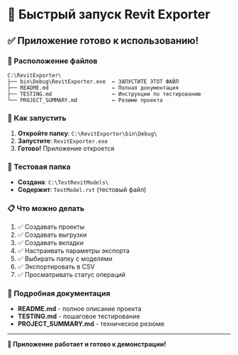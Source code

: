 # 🚀 Быстрый запуск Revit Exporter

## ✅ Приложение готово к использованию!

### 📂 Расположение файлов
```
C:\RevitExporter\
├── bin\Debug\RevitExporter.exe  ← ЗАПУСТИТЕ ЭТОТ ФАЙЛ
├── README.md                    ← Полная документация
├── TESTING.md                   ← Инструкции по тестированию
└── PROJECT_SUMMARY.md           ← Резюме проекта
```

### 🎯 Как запустить
1. **Откройте папку**: `C:\RevitExporter\bin\Debug\`
2. **Запустите**: `RevitExporter.exe`
3. **Готово!** Приложение откроется

### 🧪 Тестовая папка
- **Создана**: `C:\TestRevitModels\`
- **Содержит**: `TestModel.rvt` (тестовый файл)

### 📋 Что можно делать
1. ✅ Создавать проекты
2. ✅ Создавать выгрузки
3. ✅ Создавать вкладки
4. ✅ Настраивать параметры экспорта
5. ✅ Выбирать папку с моделями
6. ✅ Экспортировать в CSV
7. ✅ Просматривать статус операций

### 📖 Подробная документация
- **README.md** - полное описание проекта
- **TESTING.md** - пошаговое тестирование
- **PROJECT_SUMMARY.md** - техническое резюме

---

**🎉 Приложение работает и готово к демонстрации!**

